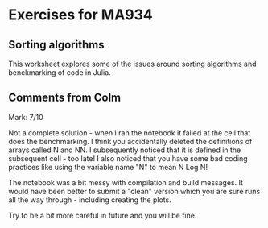 # Exercises for MA934

## Sorting algorithms

This worksheet explores some of the issues around sorting algorithms and
benckmarking of code in Julia.

## Comments from Colm

Mark: 7/10

Not a complete solution - when I ran the notebook it failed at the cell that does the benchmarking. I think you accidentally deleted the definitions of arrays called N and NN. I subsequently noticed that it is defined in the subsequent cell - too late! I also noticed that you have some bad coding practices like using the variable name "N" to mean N Log N! 

The notebook was a bit messy with compilation and build messages. It would have been better to submit a "clean" version which you are sure runs all the way through - including creating the plots. 

Try to be a bit more careful in future and you will be fine.
